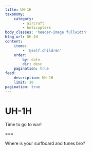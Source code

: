 ```yaml
---
title: UH-1H
taxonomy:
    category:
        - aircraft
        - helicopters
body_classes: 'header-image fullwidth'
blog_url: UH-1H
content:
    items:
        - '@self.children'
    order:
        by: date
        dir: desc
    pagination: true
feed:
    description: UH-1H
    limit: 10
pagination: true
---
```


# UH-1H
Time to go to war!

===

Where is your surfboard and tunes bro?